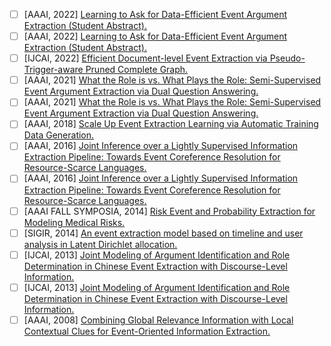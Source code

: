 - [ ] [AAAI, 2022] [Learning to Ask for Data-Efficient Event Argument Extraction (Student Abstract).](https://ojs.aaai.org/index.php/AAAI/article/view/21686)
- [ ] [AAAI, 2022] [Learning to Ask for Data-Efficient Event Argument Extraction (Student Abstract).](https://ojs.aaai.org/index.php/AAAI/article/view/21686)
- [ ] [IJCAI, 2022] [Efficient Document-level Event Extraction via Pseudo-Trigger-aware Pruned Complete Graph.](https://doi.org/10.24963/ijcai.2022/632)
- [ ] [AAAI, 2021] [What the Role is vs. What Plays the Role: Semi-Supervised Event Argument Extraction via Dual Question Answering.](https://ojs.aaai.org/index.php/AAAI/article/view/17720)
- [ ] [AAAI, 2021] [What the Role is vs. What Plays the Role: Semi-Supervised Event Argument Extraction via Dual Question Answering.](https://ojs.aaai.org/index.php/AAAI/article/view/17720)
- [ ] [AAAI, 2018] [Scale Up Event Extraction Learning via Automatic Training Data Generation.](https://www.aaai.org/ocs/index.php/AAAI/AAAI18/paper/view/16119)
- [ ] [AAAI, 2016] [Joint Inference over a Lightly Supervised Information Extraction Pipeline: Towards Event Coreference Resolution for Resource-Scarce Languages.](http://www.aaai.org/ocs/index.php/AAAI/AAAI16/paper/view/12413)
- [ ] [AAAI, 2016] [Joint Inference over a Lightly Supervised Information Extraction Pipeline: Towards Event Coreference Resolution for Resource-Scarce Languages.](http://www.aaai.org/ocs/index.php/AAAI/AAAI16/paper/view/12413)
- [ ] [AAAI FALL SYMPOSIA, 2014] [Risk Event and Probability Extraction for Modeling Medical Risks.](http://www.aaai.org/ocs/index.php/FSS/FSS14/paper/view/9198)
- [ ] [SIGIR, 2014] [An event extraction model based on timeline and user analysis in Latent Dirichlet allocation.](https://doi.org/10.1145/2600428.2609541)
- [ ] [IJCAI, 2013] [Joint Modeling of Argument Identification and Role Determination in Chinese Event Extraction with Discourse-Level Information.](http://www.aaai.org/ocs/index.php/IJCAI/IJCAI13/paper/view/6285)
- [ ] [IJCAI, 2013] [Joint Modeling of Argument Identification and Role Determination in Chinese Event Extraction with Discourse-Level Information.](http://www.aaai.org/ocs/index.php/IJCAI/IJCAI13/paper/view/6285)
- [ ] [AAAI, 2008] [Combining Global Relevance Information with Local Contextual Clues for Event-Oriented Information Extraction.](http://www.aaai.org/Library/AAAI/2008/aaai08-321.php)
